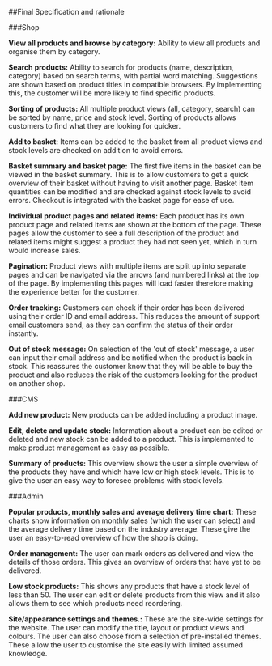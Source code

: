 ##Final Specification and rationale

###Shop

**View all products and browse by category:** Ability to view all products and organise them by category.

**Search products:** Ability to search for products (name, description, category) based on search terms, with partial word matching. Suggestions are shown based on product titles in compatible browsers. By implementing this, the customer will be more likely to find specific products.

**Sorting of products:** All multiple product views (all, category, search) can be sorted by name, price and stock level. Sorting of products allows customers to find what they are looking for quicker.

**Add to basket**: Items can be added to the basket from all product views and stock levels are checked on addition to avoid errors.

**Basket summary and basket page:** The first five items in the basket can be viewed in the basket summary. This is to allow customers to get a quick overview of their basket without having to visit another page. Basket item quantities can be modified and are checked against stock levels to avoid errors. Checkout is integrated with the basket page for ease of use.

**Individual product pages and related items:** Each product has its own product page and related items are shown at the bottom of the page. These pages allow the customer to see a full description of the product and related items might suggest a product they had not seen yet, which in turn would increase sales.

**Pagination:** Product views with multiple items are split up into separate pages and can be navigated via the arrows (and numbered links) at the top of the page. By implementing this pages will load faster therefore making the experience better for the customer.

**Order tracking:** Customers can check if their order has been delivered using their order ID and email address. This reduces the amount of support email customers send, as they can confirm the status of their order instantly.

**Out of stock message:** On selection of the 'out of stock' message, a user can input their email address and be notified when the product is back in stock. This reassures the customer know that they will be able to buy the product and also reduces the risk of the customers looking for the product on another shop.

###CMS

**Add new product:** New products can be added including a product image. 

**Edit, delete and update stock:** Information about a product can be edited or deleted and new stock can be added to a product. This is implemented to make product management as easy as possible. 

**Summary of products:** This overview shows the user a simple overview of the products they have and which have low or high stock levels. This is to give the user an easy way to foresee problems with stock levels.

###Admin

**Popular products, monthly sales and average delivery time chart:** These charts show information on monthly sales (which the user can select) and the average delivery time based on the industry average. These give the user an easy-to-read overview of how the shop is doing.

**Order management:** The user can mark orders as delivered and view the details of those orders. This gives an overview of orders that have yet to be delivered.

**Low stock products:** This shows any products that have a stock level of less than 50. The user can edit or delete products from this view and it also allows them to see which products need reordering.

**Site/appearance settings and themes.:** These are the site-wide settings for the website. The user can modify the title, layout or product views and colours. The user can also choose from a selection of pre-installed themes. These allow the user to customise the site easily with limited assumed knowledge.
